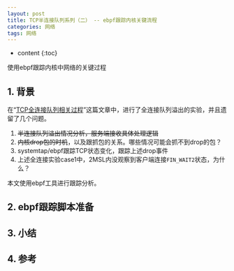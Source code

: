 ```yaml
---
layout: post
title: TCP半连接队列系列（二） -- ebpf跟踪内核关键流程
categories: 网络
tags: 网络
---
```


* content
{:toc}

使用ebpf跟踪内核中网络的关键过程



## 1. 背景

在“[TCP全连接队列相关过程](https://xiaodongq.github.io/2024/05/18/tcp_connect/)”这篇文章中，进行了全连接队列溢出的实验，并且遗留了几个问题。

1. ~~半连接队列溢出情况分析，服务端接收具体处理逻辑~~
2. ~~内核drop包的时机~~，以及跟抓包的关系。哪些情况可能会抓不到drop的包？
3. systemtap/ebpf跟踪TCP状态变化，跟踪上述drop事件
4. 上述全连接实验case1中，2MSL内没观察到客户端连接`FIN_WAIT2`状态，为什么？

本文使用ebpf工具进行跟踪分析。

## 2. ebpf跟踪脚本准备



## 3. 小结


## 4. 参考


